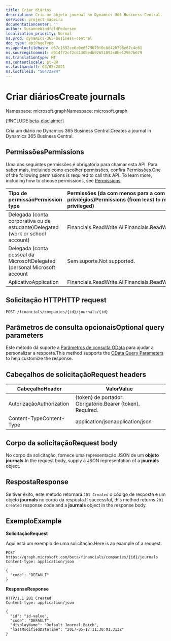 ```yaml
---
title: Criar diários
description: Cria um objeto journal no Dynamics 365 Business Central.
services: project-madeira
documentationcenter: ''
author: SusanneWindfeldPedersen
localization_priority: Normal
ms.prod: dynamics-365-business-central
doc_type: apiPageType
ms.openlocfilehash: e67c1692ce6a0e6579070f0c8d420798e67c4e61
ms.sourcegitcommit: d014f72cf2cd130bedb02651092c0be12967b679
ms.translationtype: MT
ms.contentlocale: pt-BR
ms.lasthandoff: 03/05/2021
ms.locfileid: "50473284"
---
```

# <a name="create-journals"></a><span data-ttu-id="72b2d-103">Criar diários</span><span class="sxs-lookup"><span data-stu-id="72b2d-103">Create journals</span></span>

<span data-ttu-id="72b2d-104">Namespace: microsoft.graph</span><span class="sxs-lookup"><span data-stu-id="72b2d-104">Namespace: microsoft.graph</span></span>

[!INCLUDE [beta-disclaimer](../../includes/beta-disclaimer.md)]

<span data-ttu-id="72b2d-105">Cria um diário no Dynamics 365 Business Central.</span><span class="sxs-lookup"><span data-stu-id="72b2d-105">Creates a journal in Dynamics 365 Business Central.</span></span> 

## <a name="permissions"></a><span data-ttu-id="72b2d-106">Permissões</span><span class="sxs-lookup"><span data-stu-id="72b2d-106">Permissions</span></span>
<span data-ttu-id="72b2d-p101">Uma das seguintes permissões é obrigatória para chamar esta API. Para saber mais, incluindo como escolher permissões, confira [Permissões](/graph/permissions-reference).</span><span class="sxs-lookup"><span data-stu-id="72b2d-p101">One of the following permissions is required to call this API. To learn more, including how to choose permissions, see [Permissions](/graph/permissions-reference).</span></span>

|<span data-ttu-id="72b2d-109">Tipo de permissão</span><span class="sxs-lookup"><span data-stu-id="72b2d-109">Permission type</span></span> |<span data-ttu-id="72b2d-110">Permissões (da com menos para a com mais privilégios)</span><span class="sxs-lookup"><span data-stu-id="72b2d-110">Permissions (from least to most privileged)</span></span>|
|:---------------|:------------------------------------------|
|<span data-ttu-id="72b2d-111">Delegada (conta corporativa ou de estudante)</span><span class="sxs-lookup"><span data-stu-id="72b2d-111">Delegated (work or school account)</span></span>|<span data-ttu-id="72b2d-112">Financials.ReadWrite.All</span><span class="sxs-lookup"><span data-stu-id="72b2d-112">Financials.ReadWrite.All</span></span> |
|<span data-ttu-id="72b2d-113">Delegada (conta pessoal da Microsoft</span><span class="sxs-lookup"><span data-stu-id="72b2d-113">Delegated (personal Microsoft account</span></span>|<span data-ttu-id="72b2d-114">Sem suporte.</span><span class="sxs-lookup"><span data-stu-id="72b2d-114">Not supported.</span></span>|
|<span data-ttu-id="72b2d-115">Aplicativo</span><span class="sxs-lookup"><span data-stu-id="72b2d-115">Application</span></span>|<span data-ttu-id="72b2d-116">Financials.ReadWrite.All</span><span class="sxs-lookup"><span data-stu-id="72b2d-116">Financials.ReadWrite.All</span></span>|

## <a name="http-request"></a><span data-ttu-id="72b2d-117">Solicitação HTTP</span><span class="sxs-lookup"><span data-stu-id="72b2d-117">HTTP request</span></span>

```http
POST /financials/companies/{id}/journals/{id}
```

## <a name="optional-query-parameters"></a><span data-ttu-id="72b2d-118">Parâmetros de consulta opcionais</span><span class="sxs-lookup"><span data-stu-id="72b2d-118">Optional query parameters</span></span>
<span data-ttu-id="72b2d-119">Este método dá suporte a [Parâmetros de consulta OData](/graph/query-parameters) para ajudar a personalizar a resposta.</span><span class="sxs-lookup"><span data-stu-id="72b2d-119">This method supports the [OData Query Parameters](/graph/query-parameters) to help customize the response.</span></span>

## <a name="request-headers"></a><span data-ttu-id="72b2d-120">Cabeçalhos de solicitação</span><span class="sxs-lookup"><span data-stu-id="72b2d-120">Request headers</span></span>
|<span data-ttu-id="72b2d-121">Cabeçalho</span><span class="sxs-lookup"><span data-stu-id="72b2d-121">Header</span></span>        |<span data-ttu-id="72b2d-122">Valor</span><span class="sxs-lookup"><span data-stu-id="72b2d-122">Value</span></span>                     |
|--------------|--------------------------|
|<span data-ttu-id="72b2d-123">Autorização</span><span class="sxs-lookup"><span data-stu-id="72b2d-123">Authorization</span></span> |<span data-ttu-id="72b2d-p102">{token} de portador. Obrigatório.</span><span class="sxs-lookup"><span data-stu-id="72b2d-p102">Bearer {token}. Required.</span></span> |
|<span data-ttu-id="72b2d-126">Content-Type</span><span class="sxs-lookup"><span data-stu-id="72b2d-126">Content-Type</span></span>  |<span data-ttu-id="72b2d-127">application/json</span><span class="sxs-lookup"><span data-stu-id="72b2d-127">application/json</span></span>          |

## <a name="request-body"></a><span data-ttu-id="72b2d-128">Corpo da solicitação</span><span class="sxs-lookup"><span data-stu-id="72b2d-128">Request body</span></span>
<span data-ttu-id="72b2d-129">No corpo da solicitação, fornece uma representação JSON de um **objeto journals.**</span><span class="sxs-lookup"><span data-stu-id="72b2d-129">In the request body, supply a JSON representation of a **journals** object.</span></span>

## <a name="response"></a><span data-ttu-id="72b2d-130">Resposta</span><span class="sxs-lookup"><span data-stu-id="72b2d-130">Response</span></span>
<span data-ttu-id="72b2d-131">Se tiver êxito, este método retornará ```201 Created``` o código de resposta e um objeto **journals** no corpo da resposta.</span><span class="sxs-lookup"><span data-stu-id="72b2d-131">If successful, this method returns ```201 Created``` response code and a **journals** object in the response body.</span></span>

## <a name="example"></a><span data-ttu-id="72b2d-132">Exemplo</span><span class="sxs-lookup"><span data-stu-id="72b2d-132">Example</span></span>

<span data-ttu-id="72b2d-133">**Solicitação**</span><span class="sxs-lookup"><span data-stu-id="72b2d-133">**Request**</span></span>

<span data-ttu-id="72b2d-134">Aqui está um exemplo de uma solicitação.</span><span class="sxs-lookup"><span data-stu-id="72b2d-134">Here is an example of a request.</span></span>

```http
POST https://graph.microsoft.com/beta/financials/companies/{id}/journals
Content-type: application/json

{
  "code": "DEFAULT"
}
```

<span data-ttu-id="72b2d-135">**Response**</span><span class="sxs-lookup"><span data-stu-id="72b2d-135">**Response**</span></span>

```http
HTTP/1.1 201 Created
Content-type: application/json

{
  "id": "id-value",
  "code": "DEFAULT",
  "displayName": "Default Journal Batch",
  "lastModifiedDateTime": "2017-05-17T11:30:01.313Z"
}
```



